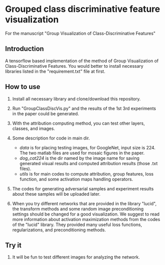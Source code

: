 # Grouped class discriminative feature visualization
For the manuscript "Group Visualization of Class-Discriminative Features"

## Introduction
A tensorflow based implementation of the method of Group Visualization of Class-Discriminative Features.
You would better to install necessary libraries listed in the "requirement.txt" file at first.

## How to use
1. Install all necessary library and clone/download this repository.

2. Run "GroupClassDiscVis.py" and the results of the 1st 3rd experiments in the paper could be generated.

3. With the attribution computing method, you can test other layers, classes, and images.

4. Some description for code in main dir. 
   * *data* is for placing testing images, for GoogleNet, input size is 224. The two matlab files are used for mosaic figures in the paper.
   * *dog_cat224* is the dir named by the image name for saving generated visual results and computed attribution results (those .txt files). 
   * *utils* is for main codes to compute attribution, group features, loss function, and some activation maps handling operators.

5. The codes for generating adversarial samples and experiment results about these samples will be uploaded later.

6. When you try different networks that are provided in the library "lucid", the transform methods and some random image preconditioning settings should be changed for a good visualization. We suggest to read more information about activation maximization methods from the codes of the "lucid" library. They provided many useful loss functions, regularizations, and preconditioning methods.


## Try it
1. It will be fun to test different images for analyzing the network.
